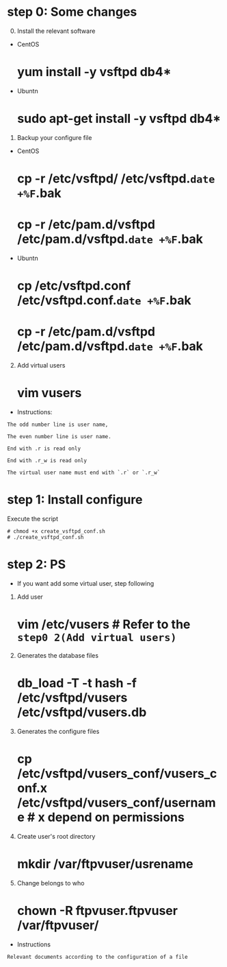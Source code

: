 step 0: Some changes
=======

0. Install the relevant software

* CentOS

    # yum install -y vsftpd db4*

* Ubuntn

    # sudo apt-get install -y vsftpd db4* 

1. Backup your configure file

* CentOS

    # cp -r /etc/vsftpd/ /etc/vsftpd.`date +%F`.bak
    # cp -r /etc/pam.d/vsftpd /etc/pam.d/vsftpd.`date +%F`.bak

* Ubuntn

    # cp /etc/vsftpd.conf /etc/vsftpd.conf.`date +%F`.bak
    # cp -r /etc/pam.d/vsftpd /etc/pam.d/vsftpd.`date +%F`.bak

2. Add virtual users

    # vim vusers

* Instructions: 

```
The odd number line is user name,

The even number line is user name.

End with .r is read only

End with .r_w is read only

The virtual user name must end with `.r` or `.r_w`
```


step 1: Install configure 
=======

Execute the script
    
    # chmod +x create_vsftpd_conf.sh
    # ./create_vsftpd_conf.sh

step 2: PS
=======

* If you want add some virtual user, step following

1.  Add user

    # vim /etc/vusers # Refer to the `step0 2(Add virtual users)`

2. Generates the database files

    # db_load -T -t hash -f /etc/vsftpd/vusers /etc/vsftpd/vusers.db

3. Generates the configure files

    # cp /etc/vsftpd/vusers_conf/vusers_conf.x /etc/vsftpd/vusers_conf/username # x depend on permissions

4. Create user's root directory

    # mkdir /var/ftpvuser/usrename

5. Change belongs to who

    # chown -R ftpvuser.ftpvuser /var/ftpvuser/

* Instructions

```
Relevant documents according to the configuration of a file
```
